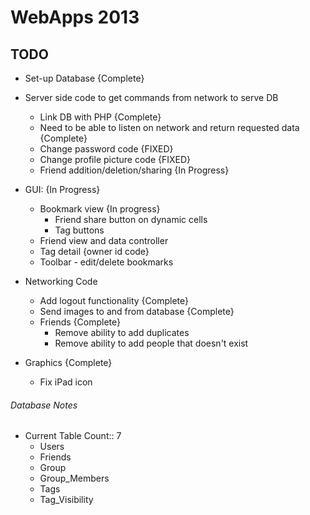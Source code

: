 # WebApps 2013

  
## TODO

 - Set-up Database {Complete}  
 - Server side code to get commands from network to serve DB  
    - Link DB with PHP {Complete}
    - Need to be able to listen on network and return requested data {Complete}  
    - Change password code {FIXED}  
    - Change profile picture code {FIXED}  
    - Friend addition/deletion/sharing {In Progress}  

 - GUI: {In Progress}
    - Bookmark view {In progress}
       - Friend share button on dynamic cells
       - Tag buttons
    - Friend view and data controller
    - Tag detail {owner id code}  
    - Toolbar - edit/delete bookmarks

 - Networking Code
    - Add logout functionality {Complete}
    - Send images to and from database {Complete}
    - Friends {Complete}
       - Remove ability to add duplicates
       - Remove ability to add people that doesn't exist

 - Graphics {Complete}
    - Fix iPad icon 

  
###### Database Notes

 - Current Table Count:: 7  
    - Users  
    - Friends  
    - Group  
    - Group_Members  
    - Tags  
    - Tag_Visibility  
  
